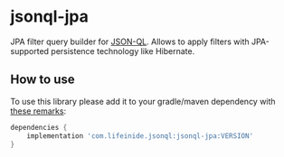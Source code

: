 # jsonql-jpa

JPA filter query builder for [JSON-QL](https://github.com/json-ql). Allows to apply filters with JPA-supported persistence technology like Hibernate.

## How to use

To use this library please add it to your gradle/maven dependency with [these remarks](https://github.com/json-ql/jsonql-core#how-to-use):

```groovy
dependencies {
    implementation 'com.lifeinide.jsonql:jsonql-jpa:VERSION'
}
```

